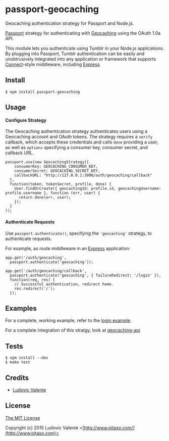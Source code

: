 # passport-geocaching
Geocaching authentication strategy for Passport and Node.js.

[Passport](http://passportjs.org/) strategy for authenticating with [Geocaching](http://www.geocaching.com/)
using the OAuth 1.0a API.

This module lets you authenticate using Tumblr in your Node.js applications.
By plugging into Passport, Tumblr authentication can be easily and
unobtrusively integrated into any application or framework that supports
[Connect](http://www.senchalabs.org/connect/)-style middleware, including
[Express](http://expressjs.com/).

## Install

    $ npm install passport-geocaching

## Usage

#### Configure Strategy

The Geocaching authentication strategy authenticates users using a Geocaching account
and OAuth tokens.  The strategy requires a `verify` callback, which accepts
these credentials and calls `done` providing a user, as well as `options`
specifying a consumer key, consumer secret, and callback URL.

    passport.use(new GeocachingStrategy({
        consumerKey: GEOCACHING_CONSUMER_KEY,
        consumerSecret: GEOCACHING_SECRET_KEY,
        callbackURL: "http://127.0.0.1:3000/auth/geocaching/callback"
      },
      function(token, tokenSecret, profile, done) {
        User.findOrCreate({ geocachingId: profile.id, geocachingUsername: profile.username }, function (err, user) {
          return done(err, user);
        });
      }
    ));

#### Authenticate Requests

Use `passport.authenticate()`, specifying the `'geocaching'` strategy, to
authenticate requests.

For example, as route middleware in an [Express](http://expressjs.com/)
application:

    app.get('/auth/geocaching',
      passport.authenticate('geocaching'));
    
    app.get('/auth/geocaching/callback', 
      passport.authenticate('geocaching', { failureRedirect: '/login' }),
      function(req, res) {
        // Successful authentication, redirect home.
        res.redirect('/');
      });

## Examples

For a complete, working example, refer to the [login example](https://github.com/ludoo0d0a/passport-geocaching/tree/master/examples/login).

For a complete integration of this stratgy, look at [geocaching-api](https://github.com/ludoo0d0a/geocaching-api)

## Tests

    $ npm install --dev
    $ make test


## Credits

  - [Ludovic Valente](http://github.com/ludoo0d0a)

## License

[The MIT License](http://opensource.org/licenses/MIT)

Copyright (c) 2015 Ludovic Valente <[http://www.pitaso.com/](http://www.pitaso.com)>
